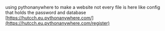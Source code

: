 using pythonanywhere to make a website not every file is here like config that holds the password and database 
[https://hutcch.eu.pythonanywhere.com/](https://hutcch.eu.pythonanywhere.com/register)
